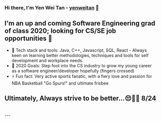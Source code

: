 ### Hi there, I'm Yen Wei Tan - [yenweitan][website] 👋

## I'm an up and coming Software Engineering grad of class 2020; looking for CS/SE job opportunities 🚀

- 👯 Tech stack and tools: Java, C++, Javascript, SQL, React - Always keen on learning better methodologies, techniques and tools for self development and workplace needs.
- 🥅 2020 Goals: Step foot into the CS industry to grow my young career as a software engineer/developer hopefully (fingers crossed)
- ⚡ Fun fact: Very active sports fanatic, with a fiery love and passion for NBA Basketball "Go Spurs!" and ultimate frisbee

## Ultimately, Always strive to be better...😔💛💜 8/24

<br />
---

[website]: https://yenwei-tan.netlify.app/ 
[blog]: https://yenwei-blog.netlify.app/
[linkedin]: https://www.linkedin.com/in/yen-wei-tan-588326160/

